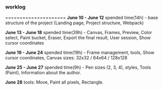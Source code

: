 ### worklog
=====================
**June 10 - June 12** spended time(14h) - base structure of the project (Landing page, Project structure, Webpack)

**June 13 - June 18** spended time(39h) - Canvas, Frames, Preview, Color select, Paint bucket, Eraser, Export the final result, User session, Show cursor coordinates

**June 19 - June 24** spended time(19h) - Frame management, tools, Show cursor coordinates, Canvas sizes: 32x32 / 64x64 / 128x128

**June 25 - June 27**  spended time(9h) - Pen sizes (2, 3, 4), styles, Tools (Paint), Information about the author.

**June 28** tools: Move, Paint all pixels, Rectangle.